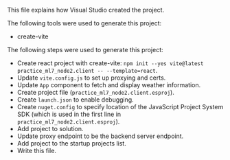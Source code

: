 This file explains how Visual Studio created the project.

The following tools were used to generate this project:
- create-vite

The following steps were used to generate this project:
- Create react project with create-vite: `npm init --yes vite@latest practice_ml7_node2.client -- --template=react`.
- Update `vite.config.js` to set up proxying and certs.
- Update `App` component to fetch and display weather information.
- Create project file (`practice_ml7_node2.client.esproj`).
- Create `launch.json` to enable debugging.
- Create `nuget.config` to specify location of the JavaScript Project System SDK (which is used in the first line in `practice_ml7_node2.client.esproj`).
- Add project to solution.
- Update proxy endpoint to be the backend server endpoint.
- Add project to the startup projects list.
- Write this file.
